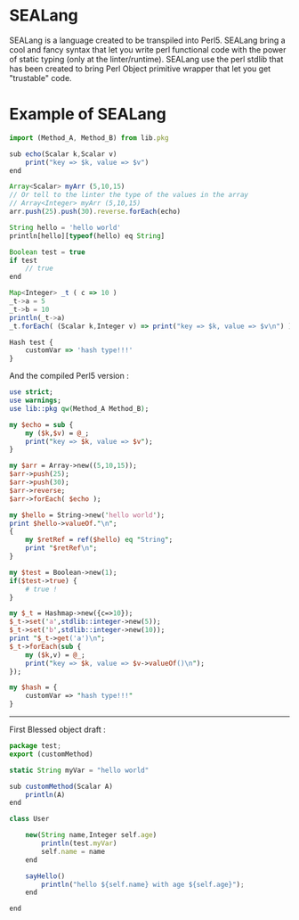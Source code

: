 # SEALang
SEALang is a language created to be transpiled into Perl5. SEALang bring a cool and fancy syntax that let you write perl functional code with the power of static typing (only at the linter/runtime). SEALang use the perl stdlib that has been created to bring Perl Object primitive wrapper that let you get "trustable" code.

# Example of SEALang

```js
import (Method_A, Method_B) from lib.pkg

sub echo(Scalar k,Scalar v) 
    print("key => $k, value => $v")
end

Array<Scalar> myArr (5,10,15)
// Or tell to the linter the type of the values in the array
// Array<Integer> myArr (5,10,15)
arr.push(25).push(30).reverse.forEach(echo)

String hello = 'hello world'
println[hello][typeof(hello) eq String]

Boolean test = true
if test 
    // true
end

Map<Integer> _t ( c => 10 )
_t->a = 5
_t->b = 10
println(_t->a)
_t.forEach( (Scalar k,Integer v) => print("key => $k, value => $v\n") )

Hash test {
    customVar => 'hash type!!!'
}
```

And the compiled Perl5 version : 

```perl
use strict;
use warnings;
use lib::pkg qw(Method_A Method_B);

my $echo = sub {
    my ($k,$v) = @_;
    print("key => $k, value => $v");
}

my $arr = Array->new((5,10,15));
$arr->push(25);
$arr->push(30);
$arr->reverse;
$arr->forEach( $echo );

my $hello = String->new('hello world');
print $hello->valueOf."\n";
{
    my $retRef = ref($hello) eq "String";
    print "$retRef\n";
}

my $test = Boolean->new(1);
if($test->true) {
    # true !
}

my $_t = Hashmap->new({c=>10});
$_t->set('a',stdlib::integer->new(5));
$_t->set('b',stdlib::integer->new(10));
print "$_t->get('a')\n";
$_t->forEach(sub {
    my ($k,v) = @_;
    print("key => $k, value => $v->valueOf()\n");
});

my $hash = {
    customVar => "hash type!!!"
}
```

---

First Blessed object draft : 

```js
package test;
export (customMethod)

static String myVar = "hello world"

sub customMethod(Scalar A) 
    println(A)
end

class User 

    new(String name,Integer self.age) 
        println(test.myVar)
        self.name = name
    end

    sayHello() 
        println("hello ${self.name} with age ${self.age}");
    end

end
```
